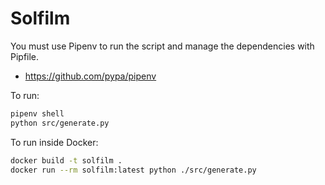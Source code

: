 # Solfilm

You must use Pipenv to run the script and manage the dependencies with Pipfile.

* https://github.com/pypa/pipenv

To run:

```bash
pipenv shell
python src/generate.py
```

To run inside Docker:

```bash
docker build -t solfilm .
docker run --rm solfilm:latest python ./src/generate.py
```
